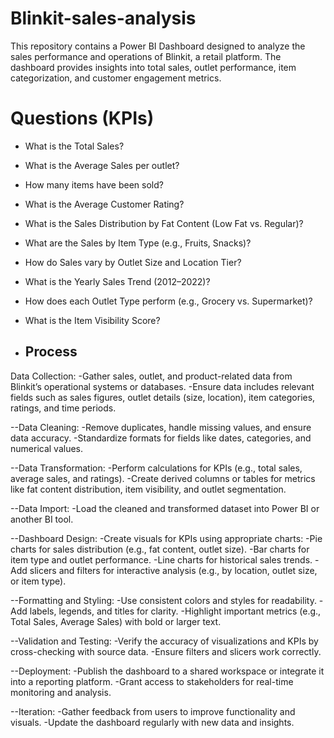 # Blinkit-sales-analysis
This repository contains a Power BI Dashboard designed to analyze the sales performance and operations of Blinkit, a retail platform. The dashboard provides insights into total sales, outlet performance, item categorization, and customer engagement metrics.


# Questions (KPIs)
- What is the Total Sales?
- What is the Average Sales per outlet?
- How many items have been sold?
- What is the Average Customer Rating?
- What is the Sales Distribution by Fat Content (Low Fat vs. Regular)?
- What are the Sales by Item Type (e.g., Fruits, Snacks)?
- How do Sales vary by Outlet Size and Location Tier?
- What is the Yearly Sales Trend (2012–2022)?
- How does each Outlet Type perform (e.g., Grocery vs. Supermarket)?
- What is the Item Visibility Score?

- ## Process
 Data Collection:
-Gather sales, outlet, and product-related data from Blinkit’s operational systems or databases.
-Ensure data includes relevant fields such as sales figures, outlet details (size, location), item categories, ratings, and time periods.

--Data Cleaning:
-Remove duplicates, handle missing values, and ensure data accuracy.
-Standardize formats for fields like dates, categories, and numerical values.

--Data Transformation:
-Perform calculations for KPIs (e.g., total sales, average sales, and ratings).
-Create derived columns or tables for metrics like fat content distribution, item visibility, and outlet segmentation.

--Data Import:
-Load the cleaned and transformed dataset into Power BI or another BI tool.

--Dashboard Design:
-Create visuals for KPIs using appropriate charts:
-Pie charts for sales distribution (e.g., fat content, outlet size).
-Bar charts for item type and outlet performance.
-Line charts for historical sales trends.
-Add slicers and filters for interactive analysis (e.g., by location, outlet size, or item type).

--Formatting and Styling:
-Use consistent colors and styles for readability.
-Add labels, legends, and titles for clarity.
-Highlight important metrics (e.g., Total Sales, Average Sales) with bold or larger text.

--Validation and Testing:
-Verify the accuracy of visualizations and KPIs by cross-checking with source data.
-Ensure filters and slicers work correctly.

--Deployment:
-Publish the dashboard to a shared workspace or integrate it into a reporting platform.
-Grant access to stakeholders for real-time monitoring and analysis.

--Iteration:
-Gather feedback from users to improve functionality and visuals.
-Update the dashboard regularly with new data and insights.






